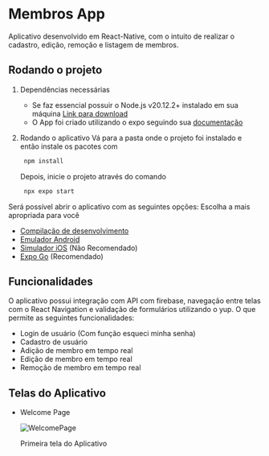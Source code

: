 # Membros App

Aplicativo desenvolvido em React-Native, com o intuito de realizar o cadastro, edição, remoção e listagem de membros.

## Rodando o projeto

1. Dependências necessárias
   - Se faz essencial possuir o Node.js v20.12.2+ instalado em sua máquina [Link para download](https://nodejs.org/en)
   - O App foi criado utilizando o expo seguindo sua [documentação](https://docs.expo.dev/get-started/set-up-your-environment/)

2. Rodando o aplicativo
   Vá para a pasta onde o projeto foi instalado e então instale os pacotes com
   ```bash
    npm install
   ```
   Depois, inicie o projeto através do comando
   ```bash
    npx expo start
   ```
Será possível abrir o aplicativo com as seguintes opções:
   Escolha a mais apropriada para você
- [Compilação de desenvolvimento](https://docs.expo.dev/develop/development-builds/introduction/)
- [Emulador Android](https://docs.expo.dev/workflow/android-studio-emulator/)
- [Simulador iOS](https://docs.expo.dev/workflow/ios-simulator/) (Não Recomendado)
- [Expo Go](https://expo.dev/go) (Recomendado)

## Funcionalidades
   O aplicativo possui integração com API com firebase, navegação entre telas com o React Navigation e validação de formulários utilizando o yup. O que permite as seguintes funcionalidades: 
   - Login de usuário (Com função esqueci minha senha)
   - Cadastro de usuário 
   - Adição de membro em tempo real
   - Edição de membro em tempo real
   - Remoção de membro em tempo real
## Telas do Aplicativo
 - Welcome Page

    ![WelcomePage](https://github.com/MilitaoPedro/MembersApp/assets/102882308/38c788f4-5503-40ca-b723-58e170e2b27e)

   Primeira tela do Aplicativo 

